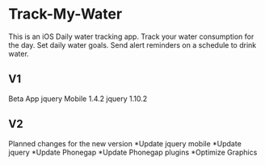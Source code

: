 Track-My-Water
==============
This is an iOS Daily water tracking app. 
Track your water consumption for the day. 
Set daily water goals. 
Send alert reminders on a schedule to drink water.


## V1 ###
Beta App 
jquery Mobile 1.4.2
jquery 1.10.2

## V2 ###
Planned changes for the new version
*Update jquery mobile 
*Update jquery
*Update Phonegap
*Update Phonegap plugins
*Optimize Graphics